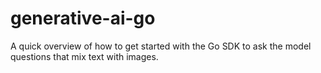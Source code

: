 # generative-ai-go
A quick overview of how to get started with the Go SDK to ask the model questions that mix text with images.
